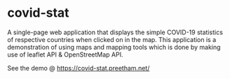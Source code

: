 # covid-stat

A single-page web application that displays the simple COVID-19 statistics of respective countries when clicked on in the map.
This application is a demonstration of using maps and mapping tools which is done by making use of leaflet API & OpenStreetMap API.

See the demo @ https://covid-stat.preetham.net/
